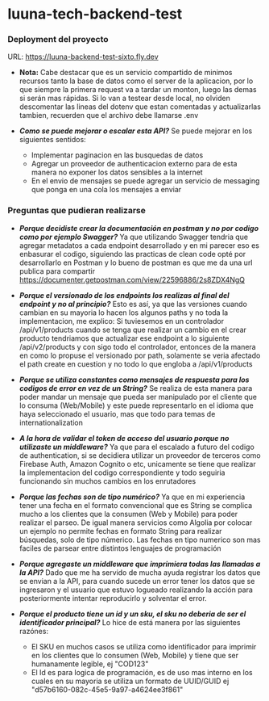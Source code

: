 # luuna-tech-backend-test

### **Deployment del proyecto**

URL: https://luuna-backend-test-sixto.fly.dev

- **Nota:**
  Cabe destacar que es un servicio compartido de minimos recursos tanto la base de datos como el server de la aplicacion, por lo que siempre la primera request va a tardar un monton, luego las demas si serán mas rápidas.
  Si lo van a testear desde local, no olviden descomentar las lineas del dotenv que estan comentadas y actualizarlas tambien, recuerden que el archivo debe llamarse .env

- **_Como se puede mejorar o escalar esta API?_**
  Se puede mejorar en los siguientes sentidos:
  - Implementar paginacion en las busquedas de datos
  - Agregar un proveedor de authenticacion externo para de esta manera no exponer los datos sensibles a la internet
  - En el envio de mensajes se puede agregar un servicio de messaging que ponga en una cola los mensajes a enviar

### **Preguntas que pudieran realizarse**

- **_Porque decidiste crear la documentación en postman y no por codigo como por ejemplo Swagger?_**
  Ya que utilizando Swagger tendria que agregar metadatos a cada endpoint desarrollado y en mi parecer eso es enbasurar el codigo, siguiendo las practicas de clean code opté por desarrollarlo en Postman y lo bueno de postman es que me da una url publica para compartir
  https://documenter.getpostman.com/view/22596886/2s8ZDX4NgQ

- **_Porque el versionado de los endpoints los realizas al final del endpoint y no al principio?_**
  Esto es así, ya que las versiones cuando cambian en su mayoria lo hacen los algunos paths y no toda la implementacion, me explico:
  Si tuviesemos en un controlador /api/v1/products cuando se tenga que realizar un cambio en el crear producto tendriamos que actualizar ese endpoint a lo siguiente /api/v2/products y con sigo todo el controlador, entonces de la manera en como lo propuse el versionado por path, solamente se veria afectado el path create en cuestion y no todo lo que engloba a /api/v1/products

- **_Porque se utiliza constantes como mensajes de respuesta para los codigos de error en vez de un String?_**
  Se realiza de esta manera para poder mandar un mensaje que pueda ser manipulado por el cliente que lo consuma (Web/Mobile) y este puede representarlo en el idioma que haya seleccionado el usuario, mas que todo para temas de internationalization

- **_A la hora de validar el token de acceso del usuario porque no utilizaste un middleware?_**
  Ya que para el escalado a futuro del codigo de authentication, si se decidiera utilizar un proveedor de terceros como Firebase Auth, Amazon Cognito o etc, unicamente se tiene que realizar la implementacion del codigo correspondiente y todo seguiria funcionando sin muchos cambios en los enrutadores

- **_Porque las fechas son de tipo numérico?_**
  Ya que en mi experiencia tener una fecha en el formato convencional que es String se complica mucho a los clientes que la consumen (Web y Mobile) para poder realizar el parseo. De igual manera servicios como Algolia por colocar un ejemplo no permite fechas en formato String para realizar búsquedas, solo de tipo númerico.
  Las fechas en tipo numerico son mas faciles de parsear entre distintos lenguajes de programación

- **_Porque agregaste un middleware que imprimiera todas las llamadas a la API?_**
  Dado que me ha servido de mucha ayuda registrar los datos que se envian a la API, para cuando sucede un error tener los datos que se ingresaron y el usuario que estuvo logueado realizando la acción para posteriormente intentar reproducirlo y solventar el error.

- **_Porque el producto tiene un id y un sku, el sku no deberia de ser el identificador principal?_**
  Lo hice de está manera por las siguientes razónes:
  - El SKU en muchos casos se utiliza como identificador para imprimir en los clientes que lo consumen (Web, Mobile) y tiene que ser humanamente legible, ej "COD123"
  - El Id es para logica de programación, es de uso mas interno en los cuales en su mayoria se utiliza un formato de UUID/GUID ej "d57b6160-082c-45e5-9a97-a4624ee3f861"

